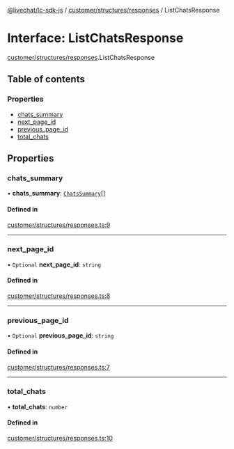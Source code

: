 [@livechat/lc-sdk-js](../README.md) / [customer/structures/responses](../modules/customer_structures_responses.md) / ListChatsResponse

# Interface: ListChatsResponse

[customer/structures/responses](../modules/customer_structures_responses.md).ListChatsResponse

## Table of contents

### Properties

- [chats\_summary](customer_structures_responses.ListChatsResponse.md#chats_summary)
- [next\_page\_id](customer_structures_responses.ListChatsResponse.md#next_page_id)
- [previous\_page\_id](customer_structures_responses.ListChatsResponse.md#previous_page_id)
- [total\_chats](customer_structures_responses.ListChatsResponse.md#total_chats)

## Properties

### chats\_summary

• **chats\_summary**: [`ChatsSummary`](customer_structures_structures.ChatsSummary.md)[]

#### Defined in

[customer/structures/responses.ts:9](https://github.com/livechat/lc-sdk-js/blob/10347df/src/customer/structures/responses.ts#L9)

___

### next\_page\_id

• `Optional` **next\_page\_id**: `string`

#### Defined in

[customer/structures/responses.ts:8](https://github.com/livechat/lc-sdk-js/blob/10347df/src/customer/structures/responses.ts#L8)

___

### previous\_page\_id

• `Optional` **previous\_page\_id**: `string`

#### Defined in

[customer/structures/responses.ts:7](https://github.com/livechat/lc-sdk-js/blob/10347df/src/customer/structures/responses.ts#L7)

___

### total\_chats

• **total\_chats**: `number`

#### Defined in

[customer/structures/responses.ts:10](https://github.com/livechat/lc-sdk-js/blob/10347df/src/customer/structures/responses.ts#L10)
